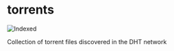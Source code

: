 torrents 
========
![Indexed](https://img.shields.io/badge/indexed-259639-blue)

Collection of torrent files discovered in the DHT network
